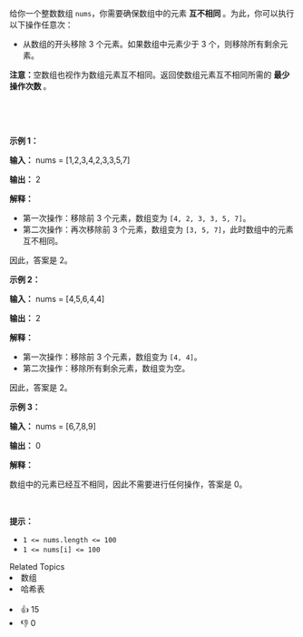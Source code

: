 <p>给你一个整数数组 <code>nums</code>，你需要确保数组中的元素&nbsp;<strong>互不相同&nbsp;</strong>。为此，你可以执行以下操作任意次：</p>

<ul> 
 <li>从数组的开头移除 3 个元素。如果数组中元素少于 3 个，则移除所有剩余元素。</li> 
</ul>

<p><strong>注意：</strong>空数组也视作为数组元素互不相同。返回使数组元素互不相同所需的&nbsp;<strong>最少操作次数&nbsp;</strong>。
 <!-- notionvc: 210ee4f2-90af-4cdf-8dbc-96d1fa8f67c7 --></p>

<p>&nbsp;</p>

<p>&nbsp;</p>

<p><strong class="example">示例 1：</strong></p>

<div class="example-block"> 
 <p><strong>输入：</strong> <span class="example-io">nums = [1,2,3,4,2,3,3,5,7]</span></p> 
</div>

<p><strong>输出：</strong> <span class="example-io">2</span></p>

<p><strong>解释：</strong></p>

<ul> 
 <li>第一次操作：移除前 3 个元素，数组变为 <code>[4, 2, 3, 3, 5, 7]</code>。</li> 
 <li>第二次操作：再次移除前 3 个元素，数组变为 <code>[3, 5, 7]</code>，此时数组中的元素互不相同。</li> 
</ul>

<p>因此，答案是 2。</p>

<p><strong class="example">示例 2：</strong></p>

<div class="example-block"> 
 <p><strong>输入：</strong> <span class="example-io">nums = [4,5,6,4,4]</span></p> 
</div>

<p><strong>输出：</strong> <span class="example-io">2</span></p>

<p><strong>解释：</strong></p>

<ul> 
 <li>第一次操作：移除前 3 个元素，数组变为 <code>[4, 4]</code>。</li> 
 <li>第二次操作：移除所有剩余元素，数组变为空。</li> 
</ul>

<p>因此，答案是 2。</p>

<p><strong class="example">示例 3：</strong></p>

<div class="example-block"> 
 <p><strong>输入：</strong> <span class="example-io">nums = [6,7,8,9]</span></p> 
</div>

<p><strong>输出：</strong> <span class="example-io">0</span></p>

<p><strong>解释：</strong></p>

<p>数组中的元素已经互不相同，因此不需要进行任何操作，答案是 0。</p>

<p>&nbsp;</p>

<p><strong>提示：</strong></p>

<ul> 
 <li><code>1 &lt;= nums.length &lt;= 100</code></li> 
 <li><code>1 &lt;= nums[i] &lt;= 100</code></li> 
</ul>

<div><div>Related Topics</div><div><li>数组</li><li>哈希表</li></div></div><br><div><li>👍 15</li><li>👎 0</li></div>